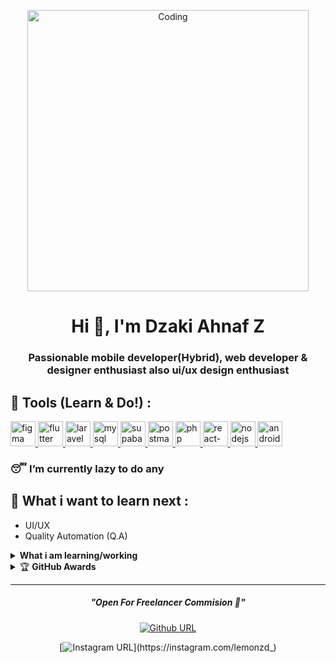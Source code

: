 <!-- # Hi there 👋 -->
<!-- [![MasterHead](https://c.tenor.com/UttC4AITYR4AAAAd/full-stack-developer.gif)](https://dzakiahnafz.my.id) -->
<p align="center">
<img align="center" alt="Coding" width="450" src="https://c.tenor.com/UttC4AITYR4AAAAd/full-stack-developer.gif">
</p>
<h1 align="center">Hi 👋, I'm Dzaki Ahnaf Z</h1>
<h3 align="center">Passionable mobile developer(Hybrid), web developer & designer enthusiast also ui/ux design enthusiast</h3>
<!-- ## Introduce my name -->
<!-- **dzaki236/dzaki236** is a ✨ _special_ ✨ repository because its `README.md` (this file) appears on your GitHub profile. -->

<!-- Here are some ideas to get you started: -->
<!-- --- -->
## 🔧 Tools (Learn & Do!) :

<p align="left">
<a href="https://www.figma.com/" target="_blank" rel="noreferrer"> <img src="https://www.vectorlogo.zone/logos/figma/figma-icon.svg" alt="figma" width="40" height="40"/> </a>
<!--   <a href="https://www.selenium.dev/" target="_blank" rel="noreferrer"> <img src="https://github.com/get-icon/geticon/blob/master/icons/selenium.svg" alt="selenium" width="40" height="40"/> </a> -->
    <a href="https://www.flutter.dev/" target="_blank" rel="noreferrer"> <img src="https://github.com/get-icon/geticon/blob/master/icons/flutter.svg" alt="flutter" width="40" height="40"/> </a>
  <a href="https://www.laravel.com/" target="_blank" rel="noreferrer"> <img src="https://www.vectorlogo.zone/logos/laravel/laravel-icon.svg" alt="laravel" width="40" height="40"/> </a>
  <a href="https://www.mysql.com/" target="_blank" rel="noreferrer"> <img src="https://www.vectorlogo.zone/logos/mysql/mysql-icon.svg" alt="mysql" width="40" height="40"/> </a>
<!--   <a href="https://selenium.dev/" target="_blank" rel="noreferrer"> <img src="https://www.vectorlogo.zone/logos/selenium/selenium-icon.svg" alt="selenium" width="40" height="40"/> </a> -->
  <a href="https://www.supabase.com/" target="_blank" rel="noreferrer"> <img src="https://www.vectorlogo.zone/logos/supabase/supabase-icon.svg" alt="supabase" width="40" height="40"/> </a>
  <a href="https://www.postman.com/" target="_blank" rel="noreferrer"> <img src="https://www.vectorlogo.zone/logos/getpostman/getpostman-icon.svg" alt="postman" width="40" height="40"/> </a>
  <a href="https://www.php.com/" target="_blank" rel="noreferrer"> <img src="https://www.vectorlogo.zone/logos/php/php-icon.svg" alt="php" width="40" height="40"/> </a>
<!--   <a href="https://www.jquery.com/" target="_blank" rel="noreferrer"> <img src="https://www.vectorlogo.zone/logos/jquery/jquery-icon.svg" alt="jquery" width="40" height="40"/> </a> -->
<!--   <a href="https://www.python.org/" target="_blank" rel="noreferrer"> <img src="https://www.vectorlogo.zone/logos/python/python-icon.svg" alt="python" width="40" height="40"/> </a> -->
  <a href="https://www.id.reactjs.com/" target="_blank" rel="noreferrer"> <img src="https://www.vectorlogo.zone/logos/reactjs/reactjs-icon.svg" alt="react-native" width="40" height="40"/> </a>
<!--   <a href="https://kotlinlang.org/" target="_blank" rel="noreferrer"> <img src="https://www.vectorlogo.zone/logos/kotlinlang/kotlinlang-icon.svg" alt="kotlin" width="40" height="40"/> </a> -->
<!--     <a href="https://tailwindcss.com/" target="_blank" rel="noreferrer"> <img src="https://www.vectorlogo.zone/logos/tailwindcss/tailwindcss-icon.svg" alt="tailwind" width="40" height="40"/> </a> -->
  <a href="https://www.nodejs.org/" target="_blank" rel="noreferrer"> <img src="https://www.vectorlogo.zone/logos/nodejs/nodejs-icon.svg" alt="nodejs" width="40" height="40"/> </a>
<!--   <a href="https://www.docker.com/" target="_blank" rel="noreferrer"> <img src="https://www.vectorlogo.zone/logos/docker/docker-icon.svg" alt="docker" width="40" height="40"/> </a> -->
  <a href="https://developer.android.com/" target="_blank" rel="noreferrer"> <img src="https://www.vectorlogo.zone/logos/android/android-icon.svg" alt="android" width="40" height="40"/> </a>
</p>

### 😴 I’m currently lazy to do any
## 🌱 What i want to learn next : 
- UI/UX 
- Quality Automation (Q.A)
<!-- - DevOps -->
<!-- - CyberSecurity -->
<!-- # ✏️ My github stats (bad stats :'/ ) 
<div style="width:100%; ">
<a href="https://github-readme-stats.vercel.app/api?username=dzaki236&show_icons=true&include_all_commits=true&theme=dark">
  <img align="center" height="200" src="https://github-readme-stats.vercel.app/api?username=dzaki236&show_icons=true&include_all_commits=true&theme=dark" alt="dzaki236 github stats" />
</a>
<a href="https://github-readme-stats.vercel.app/api/top-langs/?username=dzaki236&theme=dark">
  <img align="center" height="200" src="https://github-readme-stats.vercel.app/api/top-langs/?username=dzaki236&theme=dark" />
</a>
</div>
<hr/>-->
<!-- <h3 align="left"> My Github Stats:</h3> -->
<!-- <img src="https://github-profile-trophy.vercel.app/?username=dzaki236&theme=dracula&column=3&margin-w=15&margin-h=15 (https://github.com/ryo-ma/github-profile-trophy)"> -->

<!-- # -->
<!-- ![github](https://img.shields.io/badge/dzaki236-000000?style=for-the-badge&logo=GitHub&logoColor=white) -->

<!-- [![Repos Badge](https://badges.pufler.dev/repos/dzaki236)](https://badges.pufler.dev/repos/dzaki236)
[![Years Badge](https://badges.pufler.dev/years/dzaki236)](https://badges.pufler.dev) -->

<!-- <details>
 <summary><strong>What i am learning/working on these days</strong></summary>
    - 🔭 I’m currently working on Backend (today) </br>
    - 🌱 I’m currently learning Php,Javascript and Docker </br>
    - 👯 I’m looking to collaborate on Website Project, Web Apps. </br>
    - 🤔 I’m looking for help with pro of programming. hehe </br>
    - 💬 Ask me about anything.</br>
    - 📫 How to reach me: <a href="mailto:uidzaki@gmail.com">Email me!</a>  </br>
    - 😄 Pronouns: He/Him </br>
    - ⚡ Fun fact: ... </br>
</details> -->
<details>
 <summary><strong>What i am learning/working</strong></summary>
    - 🌐 Web Developer (Laravel,Mysql Also React.js) <br>
    - 📱 Mobile Developer (Hybrid) <br>
    - 😣 Fullstack Developer (<b>If possible</b>) <br> 
</details>
<details>
    <summary>&#127942 <b>GitHub Awards</b></summary><br/>

![Github Trophy](https://github-profile-trophy.vercel.app/?username=dzaki236)

</details>

<div align="center">

---

<!-- <img src="https://i.pinimg.com/originals/15/e7/e3/15e7e300166c962d3b8a22f60b5cac9e.gif"  width=60% height=40%> -->
<h5><i>"Open For Freelancer Commision 😬"</i></h5>


[![Github URL](https://img.shields.io/twitter/url?color=24292e&label=dzaki236&logo=github&style=flat-square&url=https://github.com/dzaki236)](https://github.com/dzaki236)
<!-- [![Linkedin URL](https://img.shields.io/twitter/url?color=0072b1&label=Muhammad+Raqwan+Kauthar&logo=linkedin&style=flat-square&url=https://www.linkedin.com/in/muhammad-raqwan-kauthar-5427b221a/)](https://www.linkedin.com/in/muhammad-raqwan-kauthar-5427b221a/) -->
[![Instagram URL](https://img.shields.io/twitter/url?color=e4405f&label=lemonzd_&logo=instagram&style=flat-square&url=https://instagram.com/lemonzd_)](https://instagram.com/lemonzd_)
<!-- ![Email URL](https://img.shields.io/twitter/url?color=ea4335&label=mraqwan471@gmail.com&logo=gmail&style=flat-square&url=https%3A%2F%2Fgmail.com) -->

<!-- [![wakatime](https://wakatime.com/badge/user/4f7f58c2-881e-4449-9f40-99702e802f9e.svg)](https://wakatime.com/@Rqwannn)
![Viewer](https://komarev.com/ghpvc/?username=Rqwannn) -->

</div>
<!-- <details>
    <summary>&#127942 <b>GitHub Activity</b></summary><br/>

![Metrics](https://metrics.lecoq.io/dzaki236?template=classic&repositories.forks=true&languages=1&languages.colors=github&languages.threshold=0%25&config.timezone=Asia%2FMakassar)

</details> -->
  

